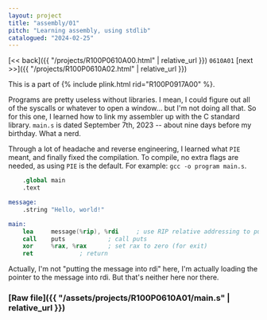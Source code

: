 ```yaml
---
layout: project
title: "assembly/01"
pitch: "Learning assembly, using stdlib"
catalogued: "2024-02-25"
---
```



[<< back]({{ "/projects/R100P0610A00.html" | relative_url }})
`0610A01`
[next >>]({{ "/projects/R100P0610A02.html" | relative_url }})

This is a part of {% include plink.html rid="R100P0917A00" %}.

Programs are pretty useless without libraries. I mean, I could figure out all of
the syscalls or whatever to open a window... but I'm not doing all that. So for
this one, I learned how to link my assembler up with the C standard library.
`main.s` is dated September 7th, 2023 -- about nine days before my birthday.
What a nerd.

Through a lot of headache and reverse engineering, I learned what `PIE` meant,
and finally fixed the compilation. To compile, no extra flags are needed, as
using `PIE` is the default. For example: `gcc -o program main.s`.

```nasm
	.global main
	.text

message:
	.string "Hello, world!"

main:
	lea 	message(%rip), %rdi 	; use RIP relative addressing to put the message into rdi
	call 	puts			; call puts
	xor 	%rax, %rax		; set rax to zero (for exit)
	ret				; return
```

Actually, I'm not "putting the message into rdi" here, I'm actually loading the
pointer to the message into rdi. But that's neither here nor there.

### [Raw file]({{ "/assets/projects/R100P0610A01/main.s" | relative_url }})
